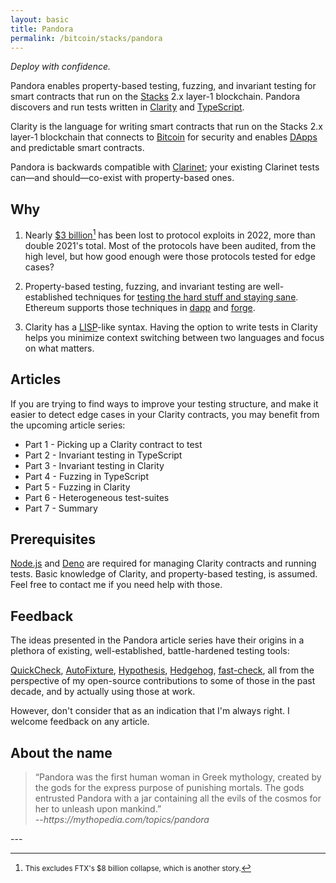```yaml
---
layout: basic
title: Pandora
permalink: /bitcoin/stacks/pandora
---
```


*Deploy with confidence.*

Pandora enables property-based testing, fuzzing, and invariant testing for smart contracts that run on the [Stacks][stacks] 2.x layer-1 blockchain. Pandora discovers and run tests written in [Clarity][clarity] and [TypeScript][typescript].

[stacks]: https://stacks.co
[clarity]: https://clarity-lang.org
[typescript]: https://www.typescriptlang.org

Clarity is the language for writing smart contracts that run on the Stacks 2.x layer-1 blockchain that connects to [Bitcoin][bitcoin] for security and enables [DApps][dapps] and predictable smart contracts.

[bitcoin]: https://bitcoin.org
[dapps]: https://en.wikipedia.org/wiki/Decentralized_application

Pandora is backwards compatible with [Clarinet][clarinet]; your existing Clarinet tests can—and should—co-exist with property-based ones.

[Clarinet]: https://www.hiro.so/clarinet

## Why

1. Nearly [$3 billion](https://www.coindesk.com/layer2/2022/11/03/with-hacks-at-a-record-high-crypto-needs-to-find-better-ways-to-keep-users-safe/)[^1] has been lost to protocol exploits in 2022, more than double 2021's total. Most of the protocols have been audited, from the high level, but how good enough were those protocols tested for edge cases?

2. Property-based testing, fuzzing, and invariant testing are well-established techniques for [testing the hard stuff and staying sane](https://www.cs.tufts.edu/~nr/cs257/archive/john-hughes/quviq-testing.pdf). Ethereum supports those techniques in [dapp][dapp] and [forge][forge].

3. Clarity has a [LISP][lisp]-like syntax. Having the option to write tests in Clarity helps you minimize context switching between two languages and focus on what matters.

[dapp]: https://github.com/dapphub/dapptools/tree/master/src/dapp#readme
[forge]: https://github.com/foundry-rs/foundry/tree/master/forge
[lisp]: https://lisp-lang.org

## Articles

If you are trying to find ways to improve your testing structure, and make it easier to detect edge cases in your Clarity contracts, you may benefit from the upcoming article series:

* Part 1 - Picking up a Clarity contract to test
* Part 2 - Invariant testing in TypeScript
* Part 3 - Invariant testing in Clarity
* Part 4 - Fuzzing in TypeScript
* Part 5 - Fuzzing in Clarity
* Part 6 - Heterogeneous test-suites
* Part 7 - Summary

## Prerequisites

[Node.js][node] and [Deno][deno] are required for managing Clarity contracts and running tests. Basic knowledge of Clarity, and property-based testing, is assumed. Feel free to contact me if you need help with those.

[node]: https://nodejs.org
[deno]: https://deno.land

## Feedback
The ideas presented in the Pandora article series have their origins in a plethora of existing, well-established, battle-hardened testing tools:

[QuickCheck][quickcheck], [AutoFixture][autofixture], [Hypothesis][hypothesis], [Hedgehog][hedgehog], [fast-check][fast-check], all from the perspective of my open-source contributions to some of those in the past decade, and by actually using those at work.

[quickcheck]: https://github.com/nick8325/quickcheck
[autofixture]: https://github.com/AutoFixture/AutoFixture
[hypothesis]: https://github.com/HypothesisWorks/hypothesis
[hedgehog]: https://github.com/hedgehogqa/haskell-hedgehog
[fast-check]: https://github.com/dubzzz/fast-check

However, don't consider that as an indication that I'm always right. I welcome feedback on any article.

## About the name
<blockquote>“Pandora was the first human woman in Greek mythology, created by the gods for the express purpose of punishing mortals. The gods entrusted Pandora with a jar containing all the evils of the cosmos for her to unleash upon mankind.”
  <br>
  <em>--https://mythopedia.com/topics/pandora</em>
</blockquote>

<div>---</div>

[^1]: <small>This excludes FTX's $8 billion collapse, which is another story.</small>
